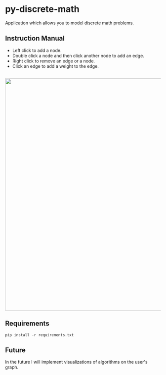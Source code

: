 # py-discrete-math 
Application which allows you to model discrete math problems.

## Instruction Manual
- Left click to add a node. 
- Double click a node and then click another node to add an edge. 
- Right click to remove an edge or a node.
- Click an edge to add a weight to the edge.

<br>

<img src="https://github.com/reuben-s/py-discrete-math/assets/111194792/61eac9da-b5f9-492a-a898-5665d050e64c" width="750px">

## Requirements
```
pip install -r requirements.txt
```

## Future
In the future I will implement visualizations of algorithms on the user's graph.
